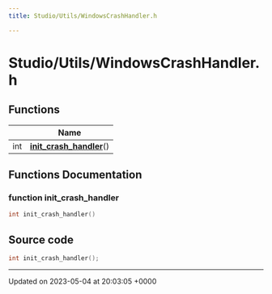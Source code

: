 ```yaml
---
title: Studio/Utils/WindowsCrashHandler.h

---
```


# Studio/Utils/WindowsCrashHandler.h



## Functions

|                | Name           |
| -------------- | -------------- |
| int | **[init_crash_handler](../Files/WindowsCrashHandler_8h.md#function-init-crash-handler)**() |


## Functions Documentation

### function init_crash_handler

```cpp
int init_crash_handler()
```




## Source code

```cpp
int init_crash_handler();
```


-------------------------------

Updated on 2023-05-04 at 20:03:05 +0000
